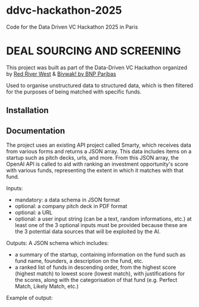 # ddvc-hackathon-2025
Code for the Data Driven VC Hackathon 2025 in Paris

# DEAL SOURCING AND SCREENING

This project was built as part of the Data-Driven VC Hackathon organized by [Red River West](https://redriverwest.com) & [Bivwak! by BNP Paribas](https://bivwak.bnpparibas/)

Used to organise unstructured data to structured data, which is then filtered for the purposes of being matched with specific funds. 

## Installation

## Documentation
The project uses an existing API project called Smarty, which receives data from various forms and returns a JSON array. This data includes items on a startup such as pitch decks, urls, and more. From this JSON array, the OpenAI API is called to aid with ranking an investment opportunity's score with various funds, representing the extent in which it matches with that fund.

Inputs:
- mandatory: a data schema in JSON format
- optional: a company pitch deck in PDF format
- optional: a URL
- optional: a user input string (can be a text, random informations, etc.) at least one of the 3 optional inputs must be provided because these are the 3 potential data sources that will be exploited by the AI.

Outputs: 
A JSON schema which includes:
- a summary of the startup, containing information on the fund such as fund name, founders, a description on the fund, etc.
- a ranked list of funds in descending order, from the highest score (highest match) to lowest score (lowest match), with justifications for the scores, along with the categorisation of that fund (e.g. Perfect Match, Likely Match, etc.)

Example of output:
```json
```